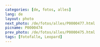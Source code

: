 ```yaml
---
categories: [de, fotos, alles]
lang: de
layout: photo
next_photo: /de/fotos/alles/P0000477.html
picname: P0000474
prev_photo: /de/fotos/alles/P0000475.html
tags: [Fotofalle, Leopard]
---
```

